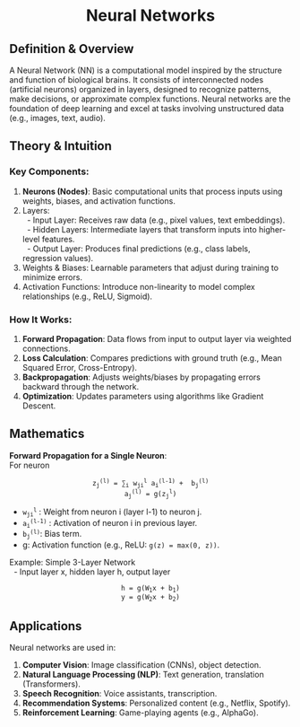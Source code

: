 <div align='center'>
    <h1>Neural Networks</h1>
</div>
   
##  Definition & Overview
A Neural Network (NN) is a computational model inspired by the structure and function of biological brains. It consists of interconnected nodes (artificial neurons) organized in layers, designed to recognize patterns, make decisions, or approximate complex functions. Neural networks are the foundation of deep learning and excel at tasks involving unstructured data (e.g., images, text, audio).

##  Theory & Intuition
###  Key Components:
1.  **Neurons (Nodes)**: Basic computational units that process inputs using weights, biases, and activation functions.
2.  Layers: <br>
&nbsp; -   Input Layer: Receives raw data (e.g., pixel values, text embeddings). <br>
&nbsp; -   Hidden Layers: Intermediate layers that transform inputs into higher-level features. <br>
&nbsp; -   Output Layer: Produces final predictions (e.g., class labels, regression values). <br>
3.  Weights & Biases: Learnable parameters that adjust during training to minimize errors.
4.  Activation Functions: Introduce non-linearity to model complex relationships (e.g., ReLU, Sigmoid).

### How It Works:
1.  **Forward Propagation**: Data flows from input to output layer via weighted connections.
2.  **Loss Calculation**: Compares predictions with ground truth (e.g., Mean Squared Error, Cross-Entropy).
3.  **Backpropagation**: Adjusts weights/biases by propagating errors backward through the network.
4.  **Optimization**: Updates parameters using algorithms like Gradient Descent.

##  Mathematics
**Forward Propagation for a Single Neuron**: <br>
For neuron 
<div>
    <div align='center'>
        <code><span>z<sub>j</sub><sup>(l)<sup></span> = <span>&sum;<sub>i</sub></span> <span>w<sub>ji</sub><sup>l</sup></span> <span>a<sub>i</sub><sup>(l-1)</sup></span> +  <span>b<sub>j</sub><sup>(l)</sup></span></code><br>
        <code><span>a<sub>j</sub><sup>(l)<sup></span> = g(<span>z<sub>j</sub><sup>l</sup></span>)</code>
    </div>
</div>

-   <code><span><span>w<sub>ji</sub></span><sup>l</sup></span></code> : Weight from neuron i (layer l-1) to neuron j. <br>
-   <code>a<sub>i</sub><sup>(l-1)</sup></code> : Activation of neuron i in previous layer. <br>
-   <code>b<sub>j</sub><sup>(l)</sup></code>: Bias term. <br>
-   g: Activation function (e.g., ReLU: `g(z) = max(0, z))`.

Example: Simple 3-Layer Network <br>
&nbsp;  -   Input layer x, hidden layer h, output layer <br>

<div align='center'>
    <code>h = g(<span>W<sub>1</sub>x</span> + <span>b<sub>1<sub></span>)</code> <br>
    <code>y = g(<span>W<sub>2</sub>x</span> + <span>b<sub>2<sub></span>)</code>
</div>



##  Applications
Neural networks are used in:
1.  **Computer Vision**: Image classification (CNNs), object detection. <br>
2.  **Natural Language Processing (NLP)**: Text generation, translation (Transformers). <br>
3.  **Speech Recognition**: Voice assistants, transcription. <br>
4.  **Recommendation Systems**: Personalized content (e.g., Netflix, Spotify). <br>
5.  **Reinforcement Learning**: Game-playing agents (e.g., AlphaGo).


